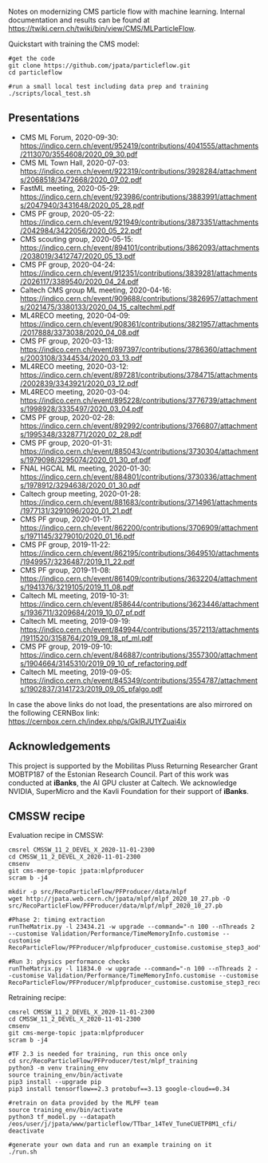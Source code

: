 Notes on modernizing CMS particle flow with machine learning. Internal documentation and results can be found at https://twiki.cern.ch/twiki/bin/view/CMS/MLParticleFlow.

Quickstart with training the CMS model:

```
#get the code
git clone https://github.com/jpata/particleflow.git
cd particleflow

#run a small local test including data prep and training
./scripts/local_test.sh
```

## Presentations

- CMS ML Forum, 2020-09-30: https://indico.cern.ch/event/952419/contributions/4041555/attachments/2113070/3554608/2020_09_30.pdf
- CMS ML Town Hall, 2020-07-03: https://indico.cern.ch/event/922319/contributions/3928284/attachments/2068518/3472668/2020_07_02.pdf
- FastML meeting, 2020-05-29: https://indico.cern.ch/event/923986/contributions/3883991/attachments/2047940/3431648/2020_05_28.pdf
- CMS PF group, 2020-05-22: https://indico.cern.ch/event/921949/contributions/3873351/attachments/2042984/3422056/2020_05_22.pdf
- CMS scouting group, 2020-05-15: https://indico.cern.ch/event/894101/contributions/3862093/attachments/2038019/3412747/2020_05_13.pdf
- CMS PF group, 2020-04-24: https://indico.cern.ch/event/912351/contributions/3839281/attachments/2026117/3389540/2020_04_24.pdf
- Caltech CMS group ML meeting, 2020-04-16: https://indico.cern.ch/event/909688/contributions/3826957/attachments/2021475/3380133/2020_04_15_caltechml.pdf
- ML4RECO meeting, 2020-04-09: https://indico.cern.ch/event/908361/contributions/3821957/attachments/2017888/3373038/2020_04_08.pdf
- CMS PF group, 2020-03-13: https://indico.cern.ch/event/897397/contributions/3786360/attachments/2003108/3344534/2020_03_13.pdf
- ML4RECO meeting, 2020-03-12: https://indico.cern.ch/event/897281/contributions/3784715/attachments/2002839/3343921/2020_03_12.pdf
- ML4RECO meeting, 2020-03-04: https://indico.cern.ch/event/895228/contributions/3776739/attachments/1998928/3335497/2020_03_04.pdf
- CMS PF group, 2020-02-28: https://indico.cern.ch/event/892992/contributions/3766807/attachments/1995348/3328771/2020_02_28.pdf
- CMS PF group, 2020-01-31: https://indico.cern.ch/event/885043/contributions/3730304/attachments/1979098/3295074/2020_01_30_pf.pdf
- FNAL HGCAL ML meeting, 2020-01-30: https://indico.cern.ch/event/884801/contributions/3730336/attachments/1978912/3294638/2020_01_30.pdf
- Caltech group meeting, 2020-01-28: https://indico.cern.ch/event/881683/contributions/3714961/attachments/1977131/3291096/2020_01_21.pdf
- CMS PF group, 2020-01-17: https://indico.cern.ch/event/862200/contributions/3706909/attachments/1971145/3279010/2020_01_16.pdf
- CMS PF group, 2019-11-22: https://indico.cern.ch/event/862195/contributions/3649510/attachments/1949957/3236487/2019_11_22.pdf
- CMS PF group, 2019-11-08: https://indico.cern.ch/event/861409/contributions/3632204/attachments/1941376/3219105/2019_11_08.pdf
- Caltech ML meeting, 2019-10-31: https://indico.cern.ch/event/858644/contributions/3623446/attachments/1936711/3209684/2019_10_07_pf.pdf
- Caltech ML meeting, 2019-09-19: https://indico.cern.ch/event/849944/contributions/3572113/attachments/1911520/3158764/2019_09_18_pf_ml.pdf
- CMS PF group, 2019-09-10: https://indico.cern.ch/event/846887/contributions/3557300/attachments/1904664/3145310/2019_09_10_pf_refactoring.pdf
- Caltech ML meeting, 2019-09-05: https://indico.cern.ch/event/845349/contributions/3554787/attachments/1902837/3141723/2019_09_05_pfalgo.pdf

In case the above links do not load, the presentations are also mirrored on the following CERNBox link: https://cernbox.cern.ch/index.php/s/GkIRJU1YZuai4ix

## Acknowledgements

This project is supported by the Mobilitas Pluss Returning Researcher Grant MOBTP187 of the Estonian Research Council. Part of this work was conducted at **iBanks**, the AI GPU cluster at Caltech. We acknowledge NVIDIA, SuperMicro and the Kavli Foundation for their support of **iBanks**. 


## CMSSW recipe

Evaluation recipe in CMSSW:

```
cmsrel CMSSW_11_2_DEVEL_X_2020-11-01-2300
cd CMSSW_11_2_DEVEL_X_2020-11-01-2300
cmsenv
git cms-merge-topic jpata:mlpfproducer
scram b -j4

mkdir -p src/RecoParticleFlow/PFProducer/data/mlpf
wget http://jpata.web.cern.ch/jpata/mlpf/mlpf_2020_10_27.pb -O src/RecoParticleFlow/PFProducer/data/mlpf/mlpf_2020_10_27.pb

#Phase 2: timing extraction
runTheMatrix.py -l 23434.21 -w upgrade --command="-n 100 --nThreads 2 --customise Validation/Performance/TimeMemoryInfo.customise --customise RecoParticleFlow/PFProducer/mlpfproducer_customise.customise_step3_aod"

#Run 3: physics performance checks
runTheMatrix.py -l 11834.0 -w upgrade --command="-n 100 --nThreads 2 --customise Validation/Performance/TimeMemoryInfo.customise --customise RecoParticleFlow/PFProducer/mlpfproducer_customise.customise_step3_reco"
```

Retraining recipe:

```
cmsrel CMSSW_11_2_DEVEL_X_2020-11-01-2300
cd CMSSW_11_2_DEVEL_X_2020-11-01-2300
cmsenv
git cms-merge-topic jpata:mlpfproducer
scram b -j4

#TF 2.3 is needed for training, run this once only
cd src/RecoParticleFlow/PFProducer/test/mlpf_training
python3 -m venv training_env
source training_env/bin/activate
pip3 install --upgrade pip
pip3 install tensorflow==2.3 protobuf==3.13 google-cloud==0.34

#retrain on data provided by the MLPF team
source training_env/bin/activate
python3 tf_model.py --datapath /eos/user/j/jpata/www/particleflow/TTbar_14TeV_TuneCUETP8M1_cfi/
deactivate

#generate your own data and run an example training on it
./run.sh
```